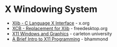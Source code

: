 X Windowing System
==================

* [Xlib - C Language X Interface](https://www.x.org/releases/current/doc/libX11/libX11/libX11.html) - x.org
* [XCB - Replacement for Xlib](https://xcb.freedesktop.org/) - freedesktop.org
* [X11 Windows and Graphics](https://people.scs.carleton.ca/~claurend/Courses/COMP2401/Notes/COMP2401_Ch8_Graphics.pdf) - carleton university
* [A Brief Intro to X11 Programming](http://mech.math.msu.su/~vvb/2course/Borisenko/CppProjects/GWindow/xintro.html) - bhammond
